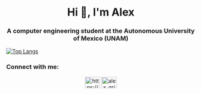 <h1 align="center">Hi 👋, I'm Alex</h1>
<h3 align="center">A computer engineering student at the Autonomous University of Mexico (UNAM)</h3>

<!---<a href="https://stackoverflow.com/users/https://stackoverflow.com/users/20097189/alex-grim" target="blank"><img align="center" src="https://raw.githubusercontent.com/rahuldkjain/github-profile-readme-generator/master/src/images/icons/Social/stack-overflow.svg" alt="https://stackoverflow.com/users/20097189/alex-grim" height="30" width="40" /></a>!--->
<p>



  [![Top Langs](https://github-readme-stats.vercel.app/api/top-langs/?username=AlexGrim12&layout=compact)](https://github.com/AlexGrim12/github-readme-stats)
<p>
  <p>
  
<h3 align="left">Connect with me:</h3>
<p align="left">
<center>
<a href="https://www.linkedin.com/in/alejandrogrimaldo/" target="blank"><img align="center" src="https://raw.githubusercontent.com/rahuldkjain/github-profile-readme-generator/master/src/images/icons/Social/linked-in-alt.svg" alt="https://www.linkedin.com/in/alejandro-gutiérrez-grimaldo-325b21242/" height="30" width="40" /></a>
<a href="https://instagram.com/alex_grim_" target="blank"><img align="center" src="https://raw.githubusercontent.com/rahuldkjain/github-profile-readme-generator/master/src/images/icons/Social/instagram.svg" alt="alex_grim_" height="30" width="40" /></a>
  </center>
